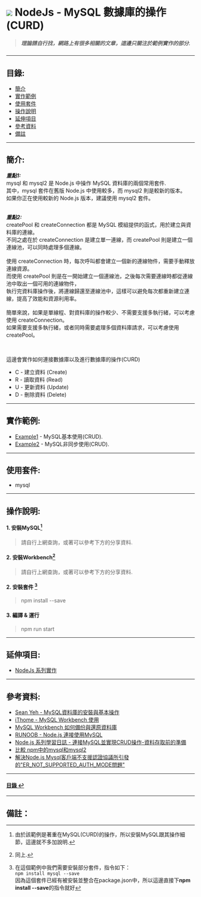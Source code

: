 # ![](https://drive.google.com/uc?id=10INx5_pkhMcYRdx_OO4rXNXxcsvPtBYq) NodeJs - MySQL 數據庫的操作(CURD)
> ##### 理論請自行找，網路上有很多相關的文章，這邊只關注於範例實作的部分.

---

<!--ts-->
## 目錄:
* [簡介](#簡介)
* [實作範例](#實作範例)
* [使用套件](#使用套件)
* [操作說明](#操作說明)
* [延伸項目](#延伸項目)
* [參考資料](#參考資料)
* [備註](#備註)
<!--te-->

---

## 簡介:
***重點1:*** <br>
mysql 和 mysql2 是 Node.js 中操作 MySQL 資料庫的兩個常用套件. <br>
其中，mysql 套件在舊版 Node.js 中使用較多，而 mysql2 則是較新的版本。<br>
如果你正在使用較新的 Node.js 版本，建議使用 mysql2 套件。<br>
<br>

***重點2:*** <br>
createPool 和 createConnection 都是 MySQL 模組提供的函式，用於建立與資料庫的連線。<br>
不同之處在於 createConnection 是建立單一連線，而 createPool 則是建立一個連線池，可以同時處理多個連線。<br>
<br>
使用 createConnection 時，每次呼叫都會建立一個新的連線物件，需要手動釋放連線資源。<br>
而使用 createPool 則是在一開始建立一個連線池，之後每次需要連線時都從連線池中取出一個可用的連線物件，<br>
執行完資料庫操作後，將連線歸還至連線池中，這樣可以避免每次都重新建立連線，提高了效能和資源利用率。<br>
<br>
簡單來說，如果是單線程、對資料庫的操作較少、不需要支援多執行緒，可以考慮使用 createConnection。<br>
如果需要支援多執行緒，或者同時需要處理多個資料庫請求，可以考慮使用 createPool。<br>

<br>

這邊會實作如何連接數據庫以及進行數據庫的操作(CURD)
- C - 建立資料 (Create)
- R - 讀取資料 (Read)
- U - 更新資料 (Update)
- D - 刪除資料 (Delete)

---

## 實作範例:
- [Example1](https://github.com/RC-Dev-Tech/nodejs-mysql/blob/main/src/examples/example1.ts) - MySQL基本使用(CRUD).
- [Example2](https://github.com/RC-Dev-Tech/nodejs-mysql/blob/main/src/examples/example2.ts) - MySQL非同步使用(CRUD).

---

## 使用套件:
- mysql

---

## 操作說明:
#### 1. 安裝MySQL[^1]
> 請自行上網查詢，或著可以參考下方的分享資料.
#### 2. 安裝Workbench[^2]
> 請自行上網查詢，或著可以參考下方的分享資料.
#### 2. 安裝套件 [^3]
> npm install --save
#### 3. 編譯 & 運行
> npm run start

---

## 延伸項目:
* [NodeJs 系列實作](https://github.com/RC-Dev-Tech/nodejs-index) <br>

---

## 參考資料:
* [Sean Yeh - MySQL資料庫的安裝與基本操作](https://medium.com/web-design-zone/mysql%E8%B3%87%E6%96%99%E5%BA%AB%E7%9A%84%E5%AE%89%E8%A3%9D%E8%88%87%E5%9F%BA%E6%9C%AC%E6%93%8D%E4%BD%9C-f36a079afd85) <br>
* [iThome - MySQL Workbench 使用](https://ithelp.ithome.com.tw/articles/10215161) <br>
* [MySQL Workbench 如何備份與還原資料庫](https://ithelp.ithome.com.tw/articles/10282728) <br>
* [RUNOOB - Node.js 連接使用MySQL](https://www.runoob.com/nodejs/nodejs-mysql.html) <br>
* [Node.js 系列學習日誌 - 連接MySQL並實現CRUD操作-資料存取前的準備](https://ithelp.ithome.com.tw/articles/10160090) <br>
* [比較 npm中的mysql和mysql2](https://npmcompare.com/compare/mysql,mysql2) <br>
* [解決Node.js Mysql客戶端不支援認證協議所引發的"ER_NOT_SUPPORTED_AUTH_MODE問題"](https://waylau.com/node.js-mysql-client-does-not-support-authentication-protocol/) <br>

---

<!--ts-->
#### [目錄 ↩](#目錄)
<!--te-->

---

## 備註：
[^1]: 由於該範例是著重在MySQL(CURD)的操作，所以安裝MySQL跟其操作細節，這邊就不多加說明.
[^2]: 同上.
[^3]: 在這個範例中我們需要安裝部分套件，指令如下：<br>
`npm install mysql --save` <br>
因為這個套件已經有被安裝並整合在package.json中，所以這邊直接下**npm install --save**的指令就好
